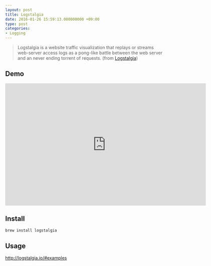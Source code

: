 ```yaml
---
layout: post
title: Logstalgia
date: 2016-01-26 15:59:13.000000000 +09:00
type: post
categories:
- Logging
---
```

> Logstalgia is a website traffic visualization that replays or streams web-server access logs as a pong-like battle between the web server and an never ending torrent of requests.
> (from [Logstalgia](http://logstalgia.io/))

## Demo
<iframe id="ytplayer" type="text/html" width="640" height="390"
  src="http://www.youtube.com/embed/HeWfkPeDQbY?autoplay=0"
  frameborder="0"></iframe>

## Install

```sh
brew install logstalgia
```

## Usage
http://logstalgia.io/#examples
